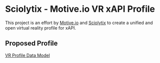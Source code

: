 # Sciolytix - Motive.io VR xAPI Profile
This project is an effort by [Motive.io](https://motive.io) and [Sciolytix](https://sciolytix.com) to create a unified and open virtual reality profile for xAPI.

## Proposed Profile

[VR Profile Data Model](data-model.md)
